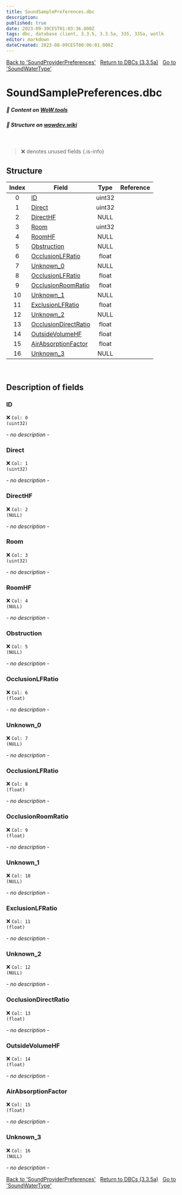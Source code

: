 ```yaml
---
title: SoundSamplePreferences.dbc
description:
published: true
date: 2023-09-30CEST01:03:36.000Z
tags: dbc, database client, 3.3.5, 3.3.5a, 335, 335a, wotlk
editor: markdown
dateCreated: 2023-08-09CEST00:06:01.000Z
---
```

<a href="https://trinitycore.info/files/DBC/335/soundproviderpreferences" class="mt-5 v-btn v-btn--depressed v-btn--flat v-btn--outlined theme--light v-size--default darkblue--text text--lighten-3"><span class="v-btn__content"><i aria-hidden="true" class="v-icon notranslate v-icon--left mdi mdi-arrow-left theme--light"></i><span>Back to 'SoundProviderPreferences'</span></span></a>&nbsp;&nbsp;&nbsp;<a href="https://trinitycore.info/files/DBC/335/DBC" class="mt-5 v-btn v-btn--depressed v-btn--flat v-btn--outlined theme--light v-size--default darkblue--text text--lighten-3"><span class="v-btn__content"><i aria-hidden="true" class="v-icon notranslate v-icon--left mdi mdi-home-outline theme--light"></i><span>Return to DBCs (3.3.5a)</span></span></a>&nbsp;&nbsp;&nbsp;<a href="https://trinitycore.info/files/DBC/335/soundwatertype" class="mt-5 v-btn v-btn--depressed v-btn--flat v-btn--outlined theme--light v-size--default darkblue--text text--lighten-3"><span class="v-btn__content"><span>Go to 'SoundWaterType'</span><i aria-hidden="true" class="v-icon notranslate v-icon--right mdi mdi-arrow-right theme--light"></i></span></a>

# SoundSamplePreferences.dbc
##### :open_book: Content on [WoW.tools](https://wow.tools/dbc/?dbc=soundsamplepreferences&build=3.3.5.12340)
##### :pencil: Structure on [wowdev.wiki](https://wowdev.wiki/DB/SoundSamplePreferences)
&nbsp;

> :x: denotes unused fields
{.is-info}


## Structure

| Index | Field | Type | Reference |
| :---: | --- | :---: | --- |
| 0 | [ID](#id-alt) | uint32 |  |
| 1 | [Direct](#direct) | uint32 |  |
| 2 | [DirectHF](#directhf) | NULL |  |
| 3 | [Room](#room) | uint32 |  |
| 4 | [RoomHF](#roomhf) | NULL |  |
| 5 | [Obstruction](#obstruction) | NULL |  |
| 6 | [OcclusionLFRatio](#occlusionlfratio) | float |  |
| 7 | [Unknown_0](#unknown_0) | NULL |  |
| 8 | [OcclusionLFRatio](#occlusionlfratio) | float |  |
| 9 | [OcclusionRoomRatio](#occlusionroomratio) | float |  |
| 10 | [Unknown_1](#unknown_1) | NULL |  |
| 11 | [ExclusionLFRatio](#exclusionlfratio) | float |  |
| 12 | [Unknown_2](#unknown_2) | NULL |  |
| 13 | [OcclusionDirectRatio](#occlusiondirectratio) | float |  |
| 14 | [OutsideVolumeHF](#outsidevolumehf) | float |  |
| 15 | [AirAbsorptionFactor](#airabsorptionfactor) | float |  |
| 16 | [Unknown_3](#unknown_3) | NULL |  |
&nbsp;
## Description of fields

### ID <!-- {#id-alt} -->
:x: <code>Col: 0 (uint32)</code>

*- no description -*
&nbsp;

### Direct
:x: <code>Col: 1 (uint32)</code>

*- no description -*
&nbsp;

### DirectHF
:x: <code>Col: 2 (NULL)</code>

*- no description -*
&nbsp;

### Room
:x: <code>Col: 3 (uint32)</code>

*- no description -*
&nbsp;

### RoomHF
:x: <code>Col: 4 (NULL)</code>

*- no description -*
&nbsp;

### Obstruction
:x: <code>Col: 5 (NULL)</code>

*- no description -*
&nbsp;

### OcclusionLFRatio
:x: <code>Col: 6 (float)</code>

*- no description -*
&nbsp;

### Unknown_0
:x: <code>Col: 7 (NULL)</code>

*- no description -*
&nbsp;

### OcclusionLFRatio
:x: <code>Col: 8 (float)</code>

*- no description -*
&nbsp;

### OcclusionRoomRatio
:x: <code>Col: 9 (float)</code>

*- no description -*
&nbsp;

### Unknown_1
:x: <code>Col: 10 (NULL)</code>

*- no description -*
&nbsp;

### ExclusionLFRatio
:x: <code>Col: 11 (float)</code>

*- no description -*
&nbsp;

### Unknown_2
:x: <code>Col: 12 (NULL)</code>

*- no description -*
&nbsp;

### OcclusionDirectRatio
:x: <code>Col: 13 (float)</code>

*- no description -*
&nbsp;

### OutsideVolumeHF
:x: <code>Col: 14 (float)</code>

*- no description -*
&nbsp;

### AirAbsorptionFactor
:x: <code>Col: 15 (float)</code>

*- no description -*
&nbsp;

### Unknown_3
:x: <code>Col: 16 (NULL)</code>

*- no description -*
&nbsp;

<a href="https://trinitycore.info/files/DBC/335/soundproviderpreferences" class="mt-5 v-btn v-btn--depressed v-btn--flat v-btn--outlined theme--light v-size--default darkblue--text text--lighten-3"><span class="v-btn__content"><i aria-hidden="true" class="v-icon notranslate v-icon--left mdi mdi-arrow-left theme--light"></i><span>Back to 'SoundProviderPreferences'</span></span></a>&nbsp;&nbsp;&nbsp;<a href="https://trinitycore.info/files/DBC/335/DBC" class="mt-5 v-btn v-btn--depressed v-btn--flat v-btn--outlined theme--light v-size--default darkblue--text text--lighten-3"><span class="v-btn__content"><i aria-hidden="true" class="v-icon notranslate v-icon--left mdi mdi-home-outline theme--light"></i><span>Return to DBCs (3.3.5a)</span></span></a>&nbsp;&nbsp;&nbsp;<a href="https://trinitycore.info/files/DBC/335/soundwatertype" class="mt-5 v-btn v-btn--depressed v-btn--flat v-btn--outlined theme--light v-size--default darkblue--text text--lighten-3"><span class="v-btn__content"><span>Go to 'SoundWaterType'</span><i aria-hidden="true" class="v-icon notranslate v-icon--right mdi mdi-arrow-right theme--light"></i></span></a>
